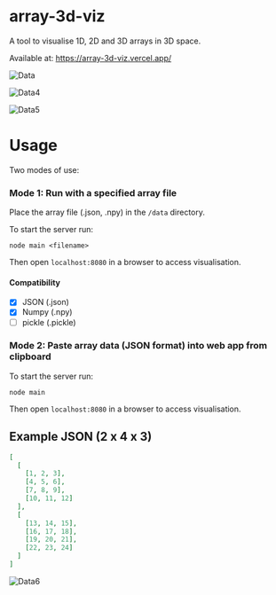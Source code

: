 # array-3d-viz
A tool to visualise 1D, 2D and 3D arrays in 3D space.

Available at: https://array-3d-viz.vercel.app/

![Data](https://user-images.githubusercontent.com/41476809/179063555-7dbf08d4-ded9-4131-b4bf-b6b619e8e715.png)

![Data4](https://user-images.githubusercontent.com/41476809/179064728-ac07c0d0-3b9e-42d1-a979-85ba35b49aac.png)

![Data5](https://user-images.githubusercontent.com/41476809/179065260-ac1415f9-d0b8-4d4c-b03b-1be5e6d54b50.png)

# Usage 

Two modes of use:

###  Mode 1: Run with a specified array file

Place the array file (.json, .npy) in the <code>/data</code> directory.

To start the server run:
```
node main <filename>
```

Then open <code>localhost:8080</code> in a browser to access visualisation.

#### Compatibility 
- [x] JSON (.json) 
- [x] Numpy (.npy)    
- [ ] pickle (.pickle)    

### Mode 2: Paste array data (JSON format) into web app from clipboard

To start the server run:
```
node main
```

Then open <code>localhost:8080</code> in a browser to access visualisation.

## Example JSON (2 x 4 x 3)

```json
[
  [
    [1, 2, 3],
    [4, 5, 6],
    [7, 8, 9],
    [10, 11, 12]
  ],
  [
    [13, 14, 15],
    [16, 17, 18],
    [19, 20, 21],
    [22, 23, 24]
  ]
]

```

![Data6](https://user-images.githubusercontent.com/41476809/179065871-d10666a7-6091-49f8-a26f-01cfd9bca5a2.png)

<!-- ![Example5](https://user-images.githubusercontent.com/41476809/171648209-0aefce87-c66a-4483-b655-0e05259b60e0.png) -->

<!-- #### Values of given values and within ranges can be highlighted to help reveal patterns: -->

<!-- ![Example6](https://user-images.githubusercontent.com/41476809/171648124-06b23bc9-fce3-4dd8-a57f-9ebc71eef517.png) -->


